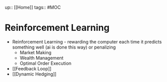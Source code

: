 up:: [[Home]]
tags:: #MOC
# Reinforcement Learning
- Reinforcement Learning - rewarding the computer each time it predicts something well (ai is done this way) or penalizing
	- Market Making
	- Wealth Management
	- Optimal Order Execution
- [[Feedback Loop]]
- [[Dynamic Hedging]]